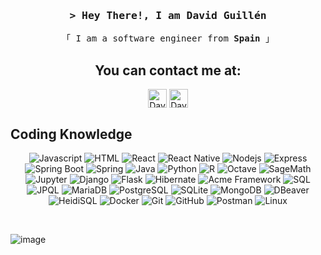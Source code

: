 
<!-- Intro  -->
<h3 align="center">
        <samp>&gt; Hey There!, I am David Guillén</samp>
</h3>

<p align="center"> 
  <samp>
    「 I am a software engineer from <b>Spain</b> 」
    <br>
  </samp>
</p>

<!-- Contact Section -->
<h2 align="center">You can contact me at:</h2>
    <p align="center">
      <a href="https://www.linkedin.com/in/david-guill%C3%A9n-b9065b238/" target="blank"><img align="center"
         src="https://img.shields.io/badge/linkedin-%231DA1F2.svg?style=for-the-badge&logo=linkedin&logoColor=white"
         alt="David Guillén" height="30"/></a>
      <a href="mailto:davguifer@gmail.com" target="blank"><img align="center"
         src="https://img.shields.io/badge/gmail-EA4335.svg?style=for-the-badge&logo=gmail&logoColor=white"
         alt="David Guillén" height="30"/></a>
      <br>
    </p>

## Coding Knowledge
<div align="center">
  
  ![Javascript](https://img.shields.io/badge/Javascript-F0DB4F?style=for-the-badge&labelColor=black&logo=javascript&logoColor=F0DB4F)
  ![HTML](https://img.shields.io/badge/HTML5-E34F26?style=for-the-badge&logo=html5&logoColor=white)
  ![React](https://img.shields.io/badge/-React-61DBFB?style=for-the-badge&labelColor=black&logo=react&logoColor=61DBFB)
  ![React Native](https://img.shields.io/badge/React_Native-20232A?style=for-the-badge&logo=react&logoColor=61DAFB)
  ![Nodejs](https://img.shields.io/badge/Node.js-3C873A?style=for-the-badge&labelColor=black&logo=node.js&logoColor=3C873A)
  ![Express](https://img.shields.io/badge/Express.js-404D59?style=for-the-badge&logo=express&logoColor=white)
  ![Spring Boot](https://img.shields.io/badge/Spring_Boot-6DB33F?style=for-the-badge&labelColor=black&logo=spring-boot&logoColor=6DB33F)
  ![Spring](https://img.shields.io/badge/Spring-6DB33F?style=for-the-badge&labelColor=black&logo=spring&logoColor=6DB33F)
  ![Java](https://img.shields.io/badge/Java-007396?style=for-the-badge&logo=java&logoColor=orange&labelColor=black&color=blue)
  ![Python](https://img.shields.io/badge/Python-3776AB?style=for-the-badge&logo=python&logoColor=white)
  ![R](https://img.shields.io/badge/R-276DC3?style=for-the-badge&logo=r&logoColor=white)
  ![Octave](https://img.shields.io/badge/Octave-0790C0?style=for-the-badge&logo=octave&logoColor=white)
  ![SageMath](https://img.shields.io/badge/SageMath-5A5A5A?style=for-the-badge&logo=sagemath&logoColor=white)
  ![Jupyter](https://img.shields.io/badge/Jupyter-F37626?style=for-the-badge&logo=jupyter&logoColor=white)
  ![Django](https://img.shields.io/badge/Django-092E20?style=for-the-badge&logo=django&logoColor=white)
  ![Flask](https://img.shields.io/badge/Flask-000000?style=for-the-badge&logo=flask&logoColor=white)
  ![Hibernate](https://img.shields.io/badge/Hibernate-59666C?style=for-the-badge&logo=hibernate&logoColor=white)
  ![Acme Framework](https://img.shields.io/badge/Acme_Framework-2C3E50?style=for-the-badge&logo=java&logoColor=white)
  ![SQL](https://img.shields.io/badge/SQL-4479A1?style=for-the-badge&logo=database&logoColor=white)
  ![JPQL](https://img.shields.io/badge/JPQL-CC2927?style=for-the-badge&logo=hibernate&logoColor=white)
  ![MariaDB](https://img.shields.io/badge/MariaDB-003545?style=for-the-badge&logo=mariadb&logoColor=white)
  ![PostgreSQL](https://img.shields.io/badge/PostgreSQL-336791?style=for-the-badge&logo=postgresql&logoColor=white)
  ![SQLite](https://img.shields.io/badge/SQLite-003B57?style=for-the-badge&logo=sqlite&logoColor=white)
  ![MongoDB](https://img.shields.io/badge/MongoDB-47A248?style=for-the-badge&logo=mongodb&logoColor=white)
  ![DBeaver](https://img.shields.io/badge/DBeaver-1F425F?style=for-the-badge&logo=database&logoColor=white)
  ![HeidiSQL](https://img.shields.io/badge/HeidiSQL-0078D6?style=for-the-badge&logo=microsoft-access&logoColor=white)
  ![Docker](https://img.shields.io/badge/Docker-2496ED?style=for-the-badge&logo=docker&logoColor=white)
  ![Git](https://img.shields.io/badge/Git-F05032?style=for-the-badge&logo=git&logoColor=white)
  ![GitHub](https://img.shields.io/badge/GitHub-181717?style=for-the-badge&logo=github&logoColor=white)
  ![Postman](https://img.shields.io/badge/Postman-FF6C37?style=for-the-badge&logo=postman&labelColor=black)
  ![Linux](https://img.shields.io/badge/Linux-FCC624?style=for-the-badge&logo=linux&labelColor=black&color=blue)

</div>


<br/>


![image](https://github.com/user-attachments/assets/368a0def-ced8-40a6-b35f-f0e12c01c6ab)


